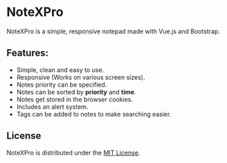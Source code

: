# NoteXPro

NoteXPro is a simple, responsive notepad made with Vue.js and Bootstrap.

## Features:

* Simple, clean and easy to use.
* Responsive (Works on various screen sizes).
* Notes priority can be specified.
* Notes can be sorted by **priority** and **time**.
* Notes get stored in the browser cookies.
* Includes an alert system.
* Tags can be added to notes to make searching easier.

## License

NoteXPro is distributed under the [MIT License](https://github.com/AmeerTaweel/note-x-pro/blob/master/LICENSE.md).
